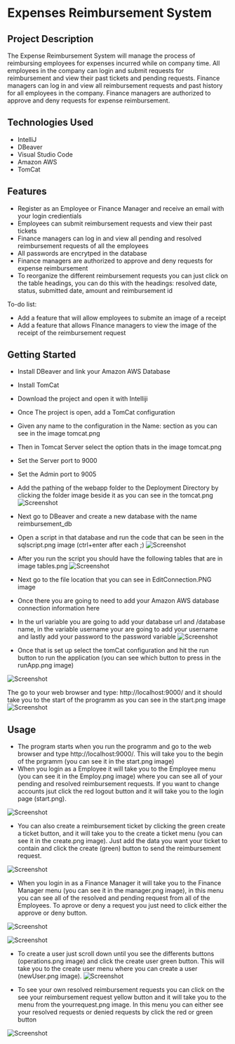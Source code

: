 # Expenses Reimbursement System
## Project Description
The Expense Reimbursement System will manage the process of reimbursing employees for expenses incurred while on company time. All employees in the company can login and submit requests for reimbursement and view their past tickets and pending requests. Finance managers can log in and view all reimbursement requests and past history for all employees in the company. Finance managers are authorized to approve and deny requests for expense reimbursement.
## Technologies Used
* IntelliJ
* DBeaver
* Visual Studio Code
* Amazon AWS
* TomCat
## Features
* Register as an Employee or Finance Manager and receive an email with your login credientials
* Employees can submit reimbursement requests and view their past tickets
* Finance managers can log in and view all pending and resolved reimbursement requests of all the employees
* All passwords are encrytped in the database
* Finance managers are authorized to approve and deny requests for expense reimbursement
* To reorganize the different reimbursement requests you can just click on the table headings, you can do this with the headings: resolved date, status, submitted date, amount and reimbursement id

To-do list:
* Add a feature that will allow employees to submite an image of a receipt
* Add a feature that allows FInance managers to view the image of the receipt of the reimbursement request

## Getting Started
* Install DBeaver and link your Amazon AWS Database
* Install TomCat
* Download the project and open it with Intelliji
* Once The project is open, add a TomCat configuration
* Given any name to the configuration in the Name: section as you can see in the image tomcat.png
* Then in Tomcat Server select the option thats in the image tomcat.png
* Set the Server port to 9000
* Set the Admin port to 9005 
* Add the pathing of the webapp folder to the Deployment Directory by clicking the folder image beside it as you can see in the tomcat.png
![Screenshot](tomcat.PNG) 

* Next go to DBeaver and create a new database with the name reimbursement_db
* Open a script in that database and run the code that can be seen in the sqlscript.png image (ctrl+enter after each ;)
![Screenshot](sqlscript.PNG) 

* After you run the script you should have the following tables that are in image tables.png
![Screenshot](tables.PNG) 

* Next go to the file location that you can see in EditConnection.PNG image
* Once there you are going to need to add your Amazon AWS database connection information here
* In the url variable you are going to add your database url and /database name, in the variable username your are going to add your username and lastly add your password to the password variable 
![Screenshot](EditConnection.PNG) 

* Once that is set up select the tomCat configuration and hit the run button to run the application (you can see which button to press in the runApp.png image)

![Screenshot](runApp.PNG) 

The go to your web browser and type: http://localhost:9000/ and it should take you to the start of the programm as you can see in the start.png image
![Screenshot](start.PNG)

## Usage
* The program starts when you run the programm and go to the web browser and type http://localhost:9000/. This will take you to the begin of the prgramm (you can see it in the start.png image)
* When you login as a Employee it will take you to the Employee menu (you can see it in the Employ.png image) where you can see all of your pending and resolved reimbursement requests. If you want to change accounts jsut click the red logout button and it will take you to the login page (start.png). 

![Screenshot](Employ.PNG) 
* You can also create a reimbursement ticket by clicking the green create a ticket button, and it will take you to the create a ticket menu (you can see it in the create.png image). Just add the data you want your ticket to contain and click the create (green) button to send the reimbursement request. 

![Screenshot](create.PNG)

* When you login in as a Finance Manager it will take you to the Finance Manager menu (you can see it in the manager.png image), in this menu you can see all of the resolved and pending request from all of the Employees. To aprove or deny a request you just need to click either the approve or deny button.

![Screenshot](manager.PNG)


![Screenshot](operations.PNG)
* To create a user just scroll down until you see the differents buttons (operations.png image) and click the create user green button. This will take you to the create user menu where you can create a user (newUser.png image).
![Screenshot](newUser.PNG)

* To see your own resolved reimbursement requests you can click on the see your reimbursement request yellow button and it will take you to the menu from the yourrequest.png image. In this menu you can either see your resolved requests or denied requests by click the red or green button

![Screenshot](yourrequest.PNG)


